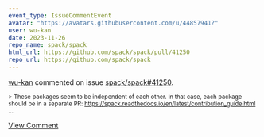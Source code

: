 ```yaml
---
event_type: IssueCommentEvent
avatar: "https://avatars.githubusercontent.com/u/44857941?"
user: wu-kan
date: 2023-11-26
repo_name: spack/spack
html_url: https://github.com/spack/spack/pull/41250
repo_url: https://github.com/spack/spack
---
```


<a href='https://github.com/wu-kan' target='_blank'>wu-kan</a> commented on issue <a href='https://github.com/spack/spack/pull/41250' target='_blank'>spack/spack#41250</a>.

<small>> These packages seem to be independent of each other. In that case, each package should be in a separate PR: https://spack.readthedocs.io/en/latest/contribution_guide.html...</small>

<a href='https://github.com/spack/spack/pull/41250' target='_blank'>View Comment</a>